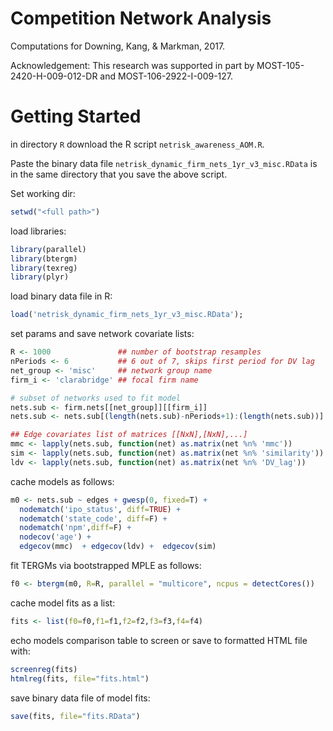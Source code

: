 Competition Network Analysis
=======

Computations for Downing, Kang, & Markman, 2017.

Acknowledgement:
This research was supported in part by MOST-105-2420-H-009-012-DR and  MOST-106-2922-I-009-127.

Getting Started
======

in directory `R` download the R script `netrisk_awareness_AOM.R`. 

Paste the binary data file `netrisk_dynamic_firm_nets_1yr_v3_misc.RData` is in the same directory that you save the above script.

Set working dir:
```R
setwd("<full path>")
```

load libraries:
```R
library(parallel)
library(btergm)
library(texreg)
library(plyr)
```

load binary data file in R:
```R
load('netrisk_dynamic_firm_nets_1yr_v3_misc.RData');
```

set params and save network covariate lists:
```R
R <- 1000               ## number of bootstrap resamples
nPeriods <- 6           ## 6 out of 7, skips first period for DV lag
net_group <- 'misc'     ## network group name
firm_i <- 'clarabridge' ## focal firm name

# subset of networks used to fit model
nets.sub <- firm.nets[[net_group]][[firm_i]]
nets.sub <- nets.sub[(length(nets.sub)-nPeriods+1):(length(nets.sub))]

## Edge covariates list of matrices [[NxN],[NxN],...]
mmc <- lapply(nets.sub, function(net) as.matrix(net %n% 'mmc'))
sim <- lapply(nets.sub, function(net) as.matrix(net %n% 'similarity'))
ldv <- lapply(nets.sub, function(net) as.matrix(net %n% 'DV_lag'))
```

cache models as follows:
```R
m0 <- nets.sub ~ edges + gwesp(0, fixed=T) + 
  nodematch('ipo_status', diff=TRUE) +
  nodematch('state_code', diff=F) +
  nodematch('npm',diff=F) + 
  nodecov('age') +   
  edgecov(mmc)  + edgecov(ldv) +  edgecov(sim)
```

fit TERGMs via bootstrapped MPLE as follows:
```R
f0 <- btergm(m0, R=R, parallel = "multicore", ncpus = detectCores())
```

cache model fits as a list:
```R
fits <- list(f0=f0,f1=f1,f2=f2,f3=f3,f4=f4)
```

echo models comparison table to screen or save to formatted HTML file with:
```R
screenreg(fits)
htmlreg(fits, file="fits.html")
```

save binary data file of model fits:
```R
save(fits, file="fits.RData")
```
